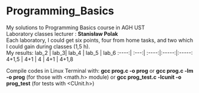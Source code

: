 # Programming_Basics
My solutions to Programming Basics course in AGH UST \
Laboratory classes lecturer : **Stanisław Polak** \
Each laboratory, I could get six points, four from home tasks, and two which I could gain during classes (1,5 h). \
My results:
lab_2 | lab_3| lab_4 | lab_5 | lab_6
:----:| :---:| :----:|:-----:|:-----:
4+1,5 | 4+1  | 4     | 4+1   | 4+1,8 



Compile codes in Linux Terminal with: **gcc prog.c -o prog** or **gcc prog.c -lm -o prog** (for those with <math.h> module) or **gcc prog_test.c -lcunit -o prog_test** (for tests with <CUnit.h>)
